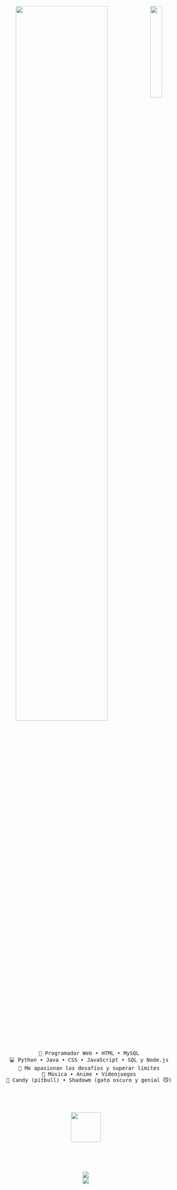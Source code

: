 <div align="center">
  <!-- Imagen de avatar a la derecha -->
  <img src="https://chat.openai.com/mnt/data/fondo%20gaaa.jpg" width="25%" align="right" />

  <!-- Texto mecanografiado -->
  <img src="https://readme-typing-svg.demolab.com?font=Fira+Code&weight=500&size=40&duration=4000&pause=300&color=F4426C&center=true&vCenter=true&multiline=true&repeat=false&random=false&width=1200&height=120&lines=%C2%A1Hola!+Soy+Brostersito;Programador+web+y+amante+de+los+desaf%C3%ADos+%F0%9F%9A%80" width="70%" />

  <br><br>
  <pre>
  💼 Programador Web • HTML • MySQL
  💻 Python • Java • CSS • JavaScript • SQL y Node.js
  🧠 Me apasionan los desafíos y superar límites
  🎵 Música • Anime • Videojuegos
  🐶 Candy (pitbull) • Shadowm (gato oscuro y genial 😼)
  </pre>

  <br><br>

  <!-- Imagen decorativa (segunda imagen) -->
  <img src="https://chat.openai.com/mnt/data/98d2a83db00caf3f4c687f3c51eac379.jpg" height="80" />

  <br><br><br>

  <!-- Enlaces de ejemplo -->
  [![](https://img.shields.io/badge/github-Brostersito-black)](https://github.com/)  
  [![](https://img.shields.io/badge/linkedin-Mi%20LinkedIn-0a66c2)](https://linkedin.com/)  
</div>


